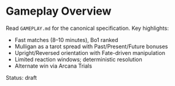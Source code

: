 # Gameplay Overview

Read `GAMEPLAY.md` for the canonical specification. Key highlights:

- Fast matches (8–10 minutes), Bo1 ranked
- Mulligan as a tarot spread with Past/Present/Future bonuses
- Upright/Reversed orientation with Fate-driven manipulation
- Limited reaction windows; deterministic resolution
- Alternate win via Arcana Trials

Status: draft

